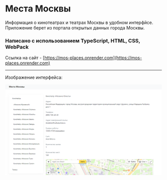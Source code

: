 # Места Москвы

Информация о кинотеатрах и театрах Москвы в удобном интерфйсе. Приложение берет из портала открытых данных города Москвы. 

### Написано с использованием TypeScript, HTML, CSS, WebPack

Ссылка на сайт - [https://mos-places.onrender.com](https://mos-places.onrender.com)

***

Изображение интерфейса:

<img src='./readme_img/full_info.PNG'/>